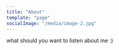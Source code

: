 ```yaml
---
title: "About"
template: "page"
socialImage: "/media/image-2.jpg"
---
```


what should you want to listen about me :)
